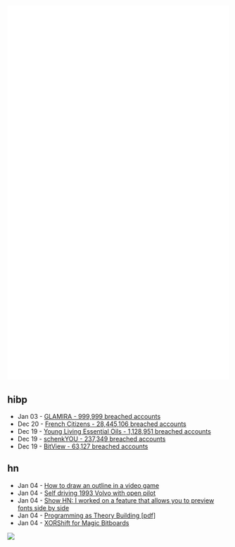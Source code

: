 ![Metrics](https://raw.githubusercontent.com/phixion/phixion/master/metrics.svg)

## hibp

<!--
for https://github.com/phixion/phixion/blob/main/.github/workflows/feeds.yml
-->
<!--START_SECTION:haveibeenpwnd-->
- Jan 03 - [GLAMIRA - 999,999 breached accounts](https://haveibeenpwned.com/PwnedWebsites#GLAMIRA)
- Dec 20 - [French Citizens - 28,445,106 breached accounts](https://haveibeenpwned.com/PwnedWebsites#FrenchCitizens)
- Dec 19 - [Young Living Essential Oils - 1,128,951 breached accounts](https://haveibeenpwned.com/PwnedWebsites#YoungLivingEssentialOils)
- Dec 19 - [schenkYOU - 237,349 breached accounts](https://haveibeenpwned.com/PwnedWebsites#schenkYOU)
- Dec 19 - [BitView - 63,127 breached accounts](https://haveibeenpwned.com/PwnedWebsites#BitView)
<!--END_SECTION:haveibeenpwnd-->

## hn

<!--
for https://github.com/phixion/phixion/blob/main/.github/workflows/feeds.yml
-->
<!--START_SECTION:hn-->
- Jan 04 - [How to draw an outline in a video game](https://ameye.dev/notes/rendering-outlines/)
- Jan 04 - [Self driving 1993 Volvo with open pilot](https://practicapp.com/carbagepilot-part1/)
- Jan 04 - [Show HN: I worked on a feature that allows you to preview fonts side by side](https://font-tester.foxcraft.tech/)
- Jan 04 - [Programming as Theory Building [pdf]](https://pages.cs.wisc.edu/~remzi/Naur.pdf)
- Jan 04 - [XORShift for Magic Bitboards](https://www.strydr.net/articles/devlog-0x1)
<!--END_SECTION:hn-->

<!--
for https://yhype.me
-->
![](https://hit.yhype.me/github/profile?user_id=13013670)
